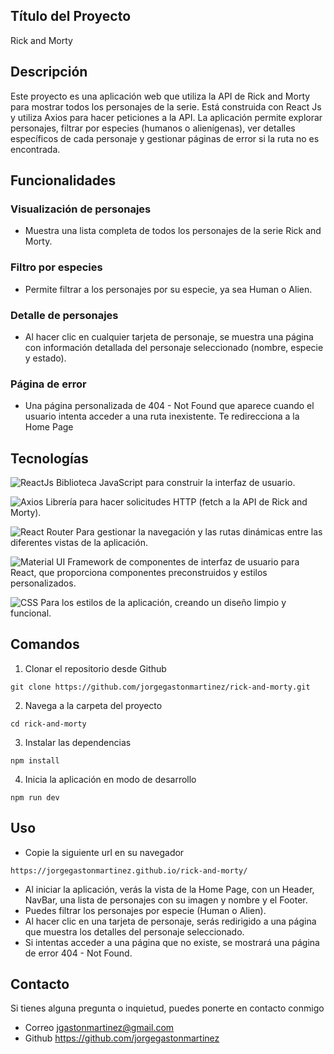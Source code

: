 ## Título del Proyecto
Rick and Morty

## Descripción
Este proyecto es una aplicación web que utiliza la API de Rick and Morty para mostrar todos los personajes de la serie. Está construida con React Js y utiliza Axios para hacer peticiones a la API. La aplicación permite explorar personajes, filtrar por especies (humanos o alienígenas), ver detalles específicos de cada personaje y gestionar páginas de error si la ruta no es encontrada.

## Funcionalidades

### Visualización de personajes
- Muestra una lista completa de todos los personajes de la serie Rick and Morty.

### Filtro por especies
- Permite filtrar a los personajes por su especie, ya sea Human o Alien.

### Detalle de personajes
- Al hacer clic en cualquier tarjeta de personaje, se muestra una página con información detallada del personaje seleccionado (nombre, especie y estado).

### Página de error
- Una página personalizada de 404 - Not Found que aparece cuando el usuario intenta acceder a una ruta inexistente. Te redirecciona a la Home Page

## Tecnologías

![ReactJs](https://img.shields.io/badge/ReactJs-61DAFB?style=for-the-badge&logo=react&logoColor=white) Biblioteca JavaScript para construir la interfaz de usuario.

![Axios](https://img.shields.io/badge/Axios-5A29E4?style=for-the-badge&logo=axios&logoColor=white) Librería para hacer solicitudes HTTP (fetch a la API de Rick and Morty).

![React Router](https://img.shields.io/badge/React_Router-CA4245?style=for-the-badge&logo=react-router&logoColor=white) Para gestionar la navegación y las rutas dinámicas entre las diferentes vistas de la aplicación.

![Material UI](https://img.shields.io/badge/Material--UI-007FFF?style=for-the-badge&logo=mui&logoColor=white) Framework de componentes de interfaz de usuario para React, que proporciona componentes preconstruidos y estilos personalizados.

![CSS](https://img.shields.io/badge/CSS-1572B6?style=for-the-badge&logo=css3&logoColor=white) Para los estilos de la aplicación, creando un diseño limpio y funcional.


## Comandos

1. Clonar el repositorio desde Github
```
git clone https://github.com/jorgegastonmartinez/rick-and-morty.git
```

2. Navega a la carpeta del proyecto
```
cd rick-and-morty
```

3. Instalar las dependencias
```
npm install
```

4. Inicia la aplicación en modo de desarrollo
```
npm run dev
```

## Uso

- Copie la siguiente url en su navegador 
```
https://jorgegastonmartinez.github.io/rick-and-morty/
```

- Al iniciar la aplicación, verás la vista de la Home Page, con un Header, NavBar, una lista de personajes con su imagen y nombre y el Footer.
- Puedes filtrar los personajes por especie (Human o Alien).
-  Al hacer clic en una tarjeta de personaje, serás redirigido a una página que muestra los detalles del personaje seleccionado.
- Si intentas acceder a una página que no existe, se mostrará una página de error 404 - Not Found.

## Contacto

Si tienes alguna pregunta o inquietud, puedes ponerte en contacto conmigo
- Correo jgastonmartinez@gmail.com
- Github https://github.com/jorgegastonmartinez